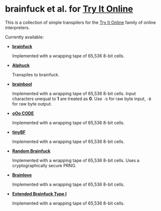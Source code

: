 # brainfuck et al. for [Try It Online]

This is a collection of simple transpilers for the [Try It Online] family of online interpreters.

Currently available:

* **[brainfuck]**

	Implemented with a wrapping tape of 65,536 8-bit cells.

* **[Alphuck]**

	Transpiles to brainfuck.

* **[brainbool]**

	Implemented with a wrapping tape of 65,536 8-bit cells. Input characters unequal to **1** are treated as **0**. Use `-b` for raw byte input, `-B` for raw byte output.

* **[oOo CODE]**

	Implemented with a wrapping tape of 65,536 8-bit cells.

* **[tinyBF]**

	Implemented with a wrapping tape of 65,536 8-bit cells.

* **[Random Brainfuck]**

	Implemented with a wrapping tape of 65,536 8-bit cells. Uses a cryptographically secure PRNG.

* **[Brainlove]**

	Implemented with a wrapping tape of 65,536 8-bit cells.

* **[Extended Brainfuck Type I]**

	Implemented with a wrapping tape of 65,536 8-bit cells.
	
[Try It Online]: https://tryitonline.net/
[brainfuck]: https://esolangs.org/wiki/brainfuck
[Alphuck]: https://esolangs.org/wiki/Alphuck
[brainbool]: https://esolangs.org/wiki/brainbool
[oOo CODE]: https://esolangs.org/wiki/OOo_CODE
[tinyBF]: https://esolangs.org/wiki/TinyBF
[Random Brainfuck]: https://esolangs.org/wiki/Random_Brainfuck
[Brainlove]: https://esolangs.org/wiki/Brainlove
[Extended Brainfuck Type I]: https://esolangs.org/wiki/Extended_Brainfuck#Extended_Type_I

